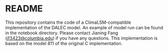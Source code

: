 # README

This repository contains the code of a ClimaLSM-compatible implementation of the DALEC model. An example of model run can be found in the notebook directory. Please contact Jianing Fang (jf3423@columbia.edu) if you have any questions. This implementation is based on the model 811 of the original C implementation.
